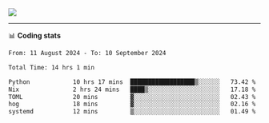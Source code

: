 <picture>
  <source
  srcset="https://github-readme-stats.vercel.app/api?username=sant0s12&show_icons=true&theme=dark"
  media="(prefers-color-scheme: dark)"
  />
  <source
  srcset="https://github-readme-stats.vercel.app/api?username=sant0s12&show_icons=true"
  media="(prefers-color-scheme: light)"
  />
  <img src="https://github-readme-stats.vercel.app/api?username=sant0s12&show_icons=true" />
</picture>

---

📊 **Coding stats**

<!--START_SECTION:waka-->

```txt
From: 11 August 2024 - To: 10 September 2024

Total Time: 14 hrs 1 min

Python            10 hrs 17 mins  ██████████████████▒░░░░░░   73.42 %
Nix               2 hrs 24 mins   ████▒░░░░░░░░░░░░░░░░░░░░   17.18 %
TOML              20 mins         ▓░░░░░░░░░░░░░░░░░░░░░░░░   02.43 %
hog               18 mins         ▓░░░░░░░░░░░░░░░░░░░░░░░░   02.16 %
systemd           12 mins         ▒░░░░░░░░░░░░░░░░░░░░░░░░   01.49 %
```

<!--END_SECTION:waka-->
